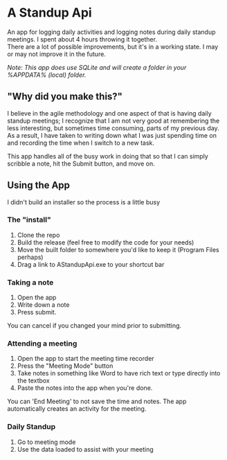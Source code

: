# A Standup Api
An app for logging daily activities and logging notes during daily standup meetings.  I spent about 4 hours throwing it together.  
There are a lot of possible improvements, but it's in a working state.  I may or may not improve it in the future.

*Note: This app does use SQLite and will create a folder in your %APPDATA% (local) folder.*

## "Why did you make this?"
I believe in the agile methodology and one aspect of that is having daily standup meetings;  I recognize that I am not very good at 
remembering the less interesting, but sometimes time consuming, parts of my previous day.  As a result, I have taken to writing down
what I was just spending time on and recording the time when I switch to a new task.

This app handles all of the busy work in doing that so that I can simply scribble a note, hit the Submit button, and move on.

## Using the App

I didn't build an installer so the process is a little busy

### The "install"
1. Clone the repo
2. Build the release (feel free to modify the code for your needs)
3. Move the built folder to somewhere you'd like to keep it (Program Files perhaps)
4. Drag a link to AStandupApi.exe to your shortcut bar

### Taking a note
1. Open the app
2. Write down a note
3. Press submit.  

You can cancel if you changed your mind prior to submitting.

### Attending a meeting
1. Open the app to start the meeting time recorder
2. Press the "Meeting Mode" button 
3. Take notes in something like Word to have rich text or type directly into the textbox
4. Paste the notes into the app when you're done.

You can 'End Meeting' to not save the time and notes.  The app automatically creates an activity for the meeting.

### Daily Standup
1. Go to meeting mode
2. Use the data loaded to assist with your meeting
